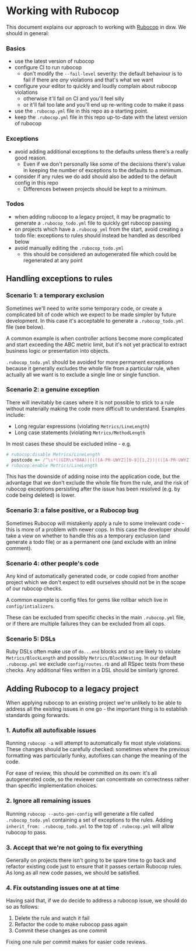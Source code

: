 # Working with Rubocop

This document explains our approach to working with
[Rubocop](https://github.com/bbatsov/rubocop/)
in dxw. We should in general:

### Basics
- use the latest version of rubocop
- configure CI to run rubocop
  - don't modify the `--fail-level` severity: the default behaviour is to fail
    if there are *any* violations and that's what we want
- configure your editor to quickly and loudly complain about rubocop
  violations
  - otherwise it'll fail on CI and you'll feel silly
  - or it'll fail too late and you'll end up re-writing code to make it pass
- use the `.rubocop.yml` file in this repo as a starting point.
- keep the `.rubocop.yml` file in this repo up-to-date with the latest version
  of rubocop

### Exceptions
- avoid adding additional exceptions to the defaults unless there's a really
  good reason.
  - Even if we don't personally like some of the decisions there's value in
    keeping the number of exceptions to the defaults to a minimum.
- consider if any rules we do add should also be added to the default config
  in this repo
  - Differences between projects should be kept to a minimum.

### Todos
- when adding rubocop to a legacy project, it may be pragmatic to generate a
  `.rubocop_todo.yml` file to quickly get rubocop passing
- on projects which have a `.rubocop_yml` from the start, avoid creating a
  todo file: exceptions to rules should instead be handled as described below
- avoid manually editing the `.rubocop_todo.yml`
  - this should be considered an autogenerated file which could be regenerated
    at any point

## Handling exceptions to rules

### Scenario 1: a temporary exclusion

Sometimes we'll need to write some temporary code, or create a complicated bit
of code which we expect to be made simpler by future development. In this case
it's acceptable to generate a `.rubocop_todo.yml` file (see below).

A common example is when controller actions become more complicated and start
exceeding the ABC metric limit, but it's not yet practical to extract business
logic or presentation into objects.

`.rubocop_todo.yml` should be avoided for more permanent exceptions because it
generally excludes the whole file from a particular rule, when actually all we
want is to exclude a single line or single function.

### Scenario 2: a genuine exception

There will inevitably be cases where it is not possible to stick to a rule
without materially making the code more difficult to understand. Examples
include:

- Long regular expressions (violating `Metrics/LineLength`)
- Long case statements (violating `Metrics/MethodLength`

In most cases these should be excluded inline - e.g.

``` ruby
# rubocop:disable Metrics/LineLength
  postcode =~ /^\s*((GIR\s*0AA)|((([A-PR-UWYZ][0-9]{1,2})|(([A-PR-UWYZ][A-HK-Y][0-9]{1,2})|(([A-PR-UWYZ][0-9][A-HJKSTUW])|([A-PR-UWYZ][A-HK-Y][0-9][ABEHMNPRVWXY]))))\s*[0-9][ABD-HJLNP-UW-Z]{2}))\s*$/i
# rubocop:enable Metrics/LineLength
```

This has the downside of adding noise into the application code, but the
advantage that we don't exclude the whole file from the rule, and the risk of
rubocop exceptions persisting after the issue has been resolved (e.g. by code
being deleted) is lower.

### Scenario 3: a false positive, or a Rubocop bug

Sometimes Rubocop will mistakenly apply a rule to some irrelevant code - this
is more of a problem with newer cops. In this case the developer should take a
view on whether to handle this as a temporary exclusion (and generate a todo
file) or as a permanent one (and exclude with an inline comment).

### Scenario 4: other people's code

Any kind of automatically generated code, or code copied from another project
which we don't expect to edit ourselves should not be in the scope of our
rubocop checks.

A common example is config files for gems like rollbar which live in
`config/intializers`.

These can be excluded from specific checks in the main `.rubocop.yml` file, or
if there are multiple failures they can be excluded from all cops.

### Scenario 5: DSLs

Ruby DSLs often make use of `do...end` blocks and so are likely to violate
`Metrics/BlockLength` and possibly `Metrics/BlockNesting`. In our default
`.rubocop.yml` we exclude `config/routes.rb` and all RSpec tests from these
checks. Any additional files written in a DSL should be similarly ignored.

## Adding Rubocop to a legacy project
When applying rubocop to an existing project we're unlikely to be able to
address all the existing issues in one go - the important thing is to
establish standards going forwards.

### 1. Autofix all autofixable issues

Running `rubocop -a` will attempt to automatically fix most style violations.
These changes should be carefully checked: sometimes where the previous
formatting was particularly funky, autofixes can change the meaning of the
code.

For ease of review, this should be committed on its own: it's all
autogenerated code, so the reviewer can concentrate on correctness rather than
specific implementation choices.

### 2. Ignore all remaining issues

Running `rubocop --auto-gen-config` will generate a file called
`.rubocop_todo.yml` containing a set of exceptions to the rules. Adding
`inherit_from: .rubocop_todo.yml` to the top of `.rubocop.yml` will allow
rubocop to pass.

### 3. Accept that we're not going to fix everything

Generally on projects there isn't going to be spare time to go back and
refactor existing code just to ensure that it passes certain Rubocop rules. As
long as all new code passes, we should be satisfied.

### 4. Fix outstanding issues one at at time

Having said that, if we do decide to address a rubocop issue, we should do so
as follows:

1. Delete the rule and watch it fail
2. Refactor the code to make rubocop pass again
3. Commit these changes as one commit

Fixing one rule per commit makes for easier code reviews.
